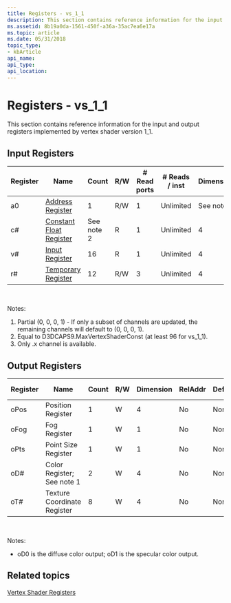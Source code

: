 ```yaml
---
title: Registers - vs_1_1
description: This section contains reference information for the input and output registers implemented by vertex shader version 1\_1.
ms.assetid: 8b19a0da-1561-450f-a36a-35ac7ea6e17a
ms.topic: article
ms.date: 05/31/2018
topic_type: 
- kbArticle
api_name: 
api_type: 
api_location: 
---
```


# Registers - vs\_1\_1

This section contains reference information for the input and output registers implemented by vertex shader version 1\_1.

## Input Registers



| Register | Name                                                                                  | Count      | R/W | \# Read ports | \# Reads / inst | Dimension  | RelAddr | Defaults     | Requires DCL |
|----------|---------------------------------------------------------------------------------------|------------|-----|---------------|-----------------|------------|---------|--------------|--------------|
| a0       | [Address Register](dx9-graphics-reference-asm-vs-registers-address.md)               | 1          | R/W | 1             | Unlimited       | See note 3 | No      | None         | No           |
| c\#      | [Constant Float Register](dx9-graphics-reference-asm-vs-registers-constant-float.md) | See note 2 | R   | 1             | Unlimited       | 4          | a0.x    | (0, 0, 0, 0) | No           |
| v\#      | [Input Register](dx9-graphics-reference-asm-vs-registers-input.md)                   | 16         | R   | 1             | Unlimited       | 4          | No      | See note 1   | Yes          |
| r\#      | [Temporary Register](dx9-graphics-reference-asm-vs-registers-temporary.md)           | 12         | R/W | 3             | Unlimited       | 4          | No      | None         | No           |



 

Notes:

1.  Partial (0, 0, 0, 1) - If only a subset of channels are updated, the remaining channels will default to (0, 0, 0, 1).
2.  Equal to D3DCAPS9.MaxVertexShaderConst (at least 96 for vs\_1\_1).
3.  Only .x channel is available.

## Output Registers



| Register | Name                        | Count | R/W | Dimension | RelAddr | Defaults | Requires DCL |
|----------|-----------------------------|-------|-----|-----------|---------|----------|--------------|
| oPos     | Position Register           | 1     | W   | 4         | No      | None     | No           |
| oFog     | Fog Register                | 1     | W   | 1         | No      | None     | No           |
| oPts     | Point Size Register         | 1     | W   | 1         | No      | None     | No           |
| oD\#     | Color Register; See note 1  | 2     | W   | 4         | No      | None     | No           |
| oT\#     | Texture Coordinate Register | 8     | W   | 4         | No      | None     | No           |



 

Notes:

-   oD0 is the diffuse color output; oD1 is the specular color output.

## Related topics

<dl> <dt>

[Vertex Shader Registers](dx9-graphics-reference-asm-vs-registers.md)
</dt> </dl>

 

 




